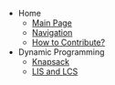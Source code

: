 - Home
    - [Main Page](index.md)
    - [Navigation](navigation.md)
    - [How to Contribute?](../CONTRIBUTING.md)
- Dynamic Programming
    - [Knapsack](dp/knapsack.md)
    - [LIS and LCS](dp/lis_lcs.md)
